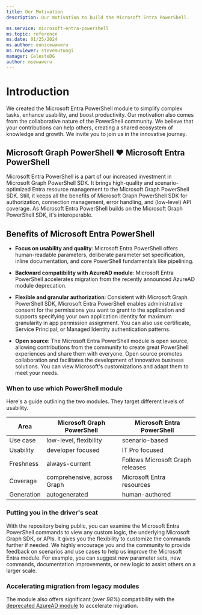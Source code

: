 ```yaml
---
title: Our Motivation
description: Our motivation to build the Microsoft Entra PowerShell.

ms.service: microsoft-entra-powershell
ms.topic: reference
ms.date: 01/25/2024
ms.author: eunicewaweru
ms.reviewer: stevemutungi
manager: CelesteDG
author: msewaweru
---
```


# Introduction

We created the Microsoft Entra PowerShell module to simplify complex tasks, enhance usability, and boost productivity. Our motivation also comes from the collaborative nature of the PowerShell community. We believe that your contributions can help others, creating a shared ecosystem of knowledge and growth. We invite you to join us in the innovative journey.

## Microsoft Graph PowerShell ❤️ Microsoft Entra PowerShell

Microsoft Entra PowerShell is a part of our increased investment in Microsoft Graph PowerShell SDK. It brings high-quality and scenario-optimized Entra resource management to the Microsoft Graph PowerShell SDK. Still, it keeps all the benefits of Microsoft Graph PowerShell SDK for authorization, connection management, error handling, and (low-level) API coverage. As Microsoft Entra PowerShell builds on the Microsoft Graph PowerShell SDK, it's interoperable.

## Benefits of Microsoft Entra PowerShell

- **Focus on usability and quality**: Microsoft Entra PowerShell offers human-readable parameters, deliberate parameter set specification, inline documentation, and core PowerShell fundamentals like pipelining.

- **Backward compatibility with AzureAD module**: Microsoft Entra PowerShell accelerates migration from the recently announced AzureAD module deprecation.

- **Flexible and granular authorization**: Consistent with Microsoft Graph PowerShell SDK, Microsoft Entra PowerShell enables administrative consent for the permissions you want to grant to the application and supports specifying your own application identity for maximum granularity in app permission assignment. You can also use certificate, Service Principal, or Managed Identity authentication patterns.

- **Open source**: The Microsoft Entra PowerShell module is open source, allowing contributions from the community to create great PowerShell experiences and share them with everyone. Open source promotes collaboration and facilitates the development of innovative business solutions. You can view Microsoft's customizations and adapt them to meet your needs.

### When to use which PowerShell module

Here's a guide outlining the two modules. They target different levels of usability.

| Area  | Microsoft Graph PowerShell | Microsoft Entra PowerShell |
| ------------- | ------------- | ------------- |
| Use case  | low-level, flexibility  | scenario-based |
| Usability  | developer focused  | IT Pro focused |
| Freshness  | always-current  | Follows Microsoft Graph releases |
| Coverage  | comprehensive, across Graph  | Microsoft Entra resources |
| Generation  | autogenerated  | human-authored |

### Putting you in the driver's seat

With the repository being public, you can examine the Microsoft Entra PowerShell commands to view any custom logic, the underlying Microsoft Graph SDK, or APIs. It gives you the flexibility to customize the commands further if needed. We highly encourage you and the community to provide feedback on scenarios and use cases to help us improve the Microsoft Entra module. For example, you can suggest new parameter sets, new commands, documentation improvements, or new logic to assist others on a larger scale.

### Accelerating migration from legacy modules

The module also offers significant (over _98%_) compatibility  with the [deprecated AzureAD module][azureADDeprecationArticle] to accelerate migration.

[azureADDeprecationArticle]: https://techcommunity.microsoft.com/t5/microsoft-entra-blog/important-update-deprecation-of-azure-ad-powershell-and-msonline/ba-p/4094536
